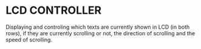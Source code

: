 # LCD CONTROLLER
 Displaying and controling which texts are currently shown in LCD (in both rows), if they are currently scrolling or not, the direction of scrolling and the speed of scrolling.
